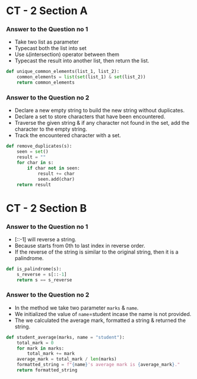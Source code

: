 # CT - 2 Section A 

### Answer to the Question no 1

- Take two list as parameter
- Typecast both the list into set
- Use `&`(intersection) operator between them
- Typecast the result into another list, then return the list.

```python
def unique_common_elements(list_1, list_2):
    common_elements = list(set(list_1) & set(list_2))
    return common_elements
```

### Answer to the Question no 2

- Declare a new empty string to build the new string without duplicates.
- Declare a set to store characters that have been encountered.
- Traverse the given string & if any character not found in the set, add the character to the empty string.
- Track the encountered character with a set.

```python
def remove_duplicates(s):
    seen = set()
    result = ""
    for char in s:
        if char not in seen:
            result += char
            seen.add(char)
    return result
```


# CT - 2 Section B  

### Answer to the Question no 1

- [::-1] will reverse a string.
- Because starts from 0th to last index in reverse order.
- If the reverse of the string is similar to the original string, then it is a palindrome.

```python
def is_palindrome(s):
    s_reverse = s[::-1]
    return s == s_reverse
```

### Answer to the Question no 2

- In the method we take two parameter `marks` & `name`. 
- We initialized the value of `name`=student incase the name is not provided.
- The we calculated the average mark, formatted a string & returned the string.


```python
def student_average(marks, name = "student"):
    total_mark = 0
    for mark in marks:
        total_mark += mark
    average_mark = total_mark / len(marks)
    formatted_string = f"{name}'s average mark is {average_mark}."
    return formatted_string
```